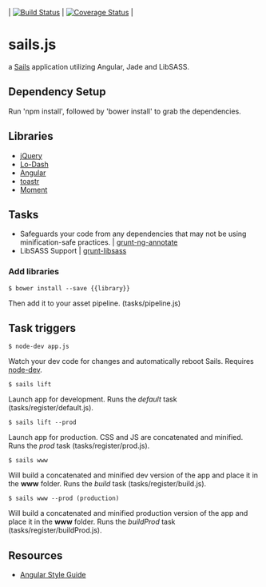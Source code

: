 | [![Build Status][travis-image]][travis-url] | [![Coverage Status][coverage-image]][coverage-url] |

# sails.js

a [Sails](http://sailsjs.org) application utilizing Angular, Jade and LibSASS.

## Dependency Setup

Run 'npm install', followed by 'bower install' to grab the dependencies.

## Libraries

- [jQuery](http://jquery.com/)
- [Lo-Dash](https://lodash.com/)
- [Angular](https://angularjs.org/)
- [toastr](https://github.com/CodeSeven/toastr)
- [Moment](http://momentjs.com/)

## Tasks

- Safeguards your code from any dependencies that may not be using minification-safe practices. | [grunt-ng-annotate](https://www.npmjs.org/package/grunt-ng-annotate)
- LibSASS Support | [grunt-libsass](https://github.com/project-collins/grunt-libsass)

### Add libraries

    $ bower install --save {{library}}

Then add it to your asset pipeline. (tasks/pipeline.js)

## Task triggers

    $ node-dev app.js

Watch your dev code for changes and automatically reboot Sails. Requires [node-dev](https://github.com/fgnass/node-dev).

    $ sails lift

Launch app for development. Runs the *default* task (tasks/register/default.js).

    $ sails lift --prod

Launch app for production. CSS and JS are concatenated and minified. Runs the *prod* task (tasks/register/prod.js).

    $ sails www

Will build a concatenated and minified dev version of the app and place it in the **www** folder. Runs the *build* task (tasks/register/build.js).

    $ sails www --prod (production)

Will build a concatenated and minified production version of the app and place it in the **www** folder. Runs the *buildProd* task (tasks/register/buildProd.js).

## Resources

- [Angular Style Guide](https://github.com/johnpapa/angularjs-styleguide)

[travis-url]: https://travis-ci.org/JaceRider/Kade
[travis-image]: https://travis-ci.org/JaceRider/Kade.svg?branch=develop&style=flat

[coverage-image]: https://coveralls.io/repos/JaceRider/Kade/badge.svg?branch=develop&style=flat
[coverage-url]: https://coveralls.io/r/JaceRider/Kade?branch=develop
